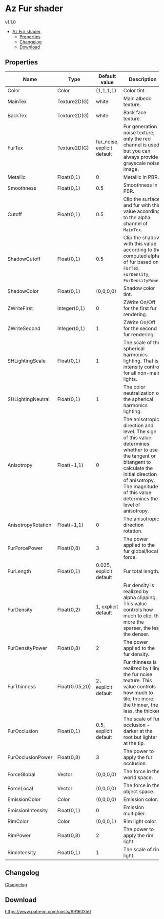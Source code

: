 # Az Fur shader
v1.1.0

- [Az Fur shader](#az-fur-shader)
  - [Properties](#properties)
  - [Changelog](#changelog)
  - [Download](#download)

## Properties
| Name               | Type           | Default value               | Description                                                                                                                                                                                                                      |
| ------------------ | -------------- | --------------------------- | -------------------------------------------------------------------------------------------------------------------------------------------------------------------------------------------------------------------------------- |
| Color              | Color          | (1,1,1,1)                   | Color tint.                                                                                                                                                                                                                      |
| MainTex            | Texture2D(G)   | white                       | Main albedo texture.                                                                                                                                                                                                             |
| BackTex            | Texture2D(G)   | white                       | Back face texture.                                                                                                                                                                                                               |
| FurTex             | Texture2D(G)   | fur_noise, explicit default | Fur generation noise texture, only the red channel is used, but you can always provide a grayscale noise image.                                                                                                                  |
| Metallic           | Float(0,1)     | 0                           | Metallic in PBR.                                                                                                                                                                                                                 |
| Smoothness         | Float(0,1)     | 0.5                         | Smoothness in PBR.                                                                                                                                                                                                               |
| Cutoff             | Float(0,1)     | 0.5                         | Clip the surface and fur with this value according to the alpha channel of `MainTex`.                                                                                                                                            |
| ShadowCutoff       | Float(0,1)     | 0.5                         | Clip the shadow with this value according to the computed alpha of fur based on `FurTex`, `FurDensity`, `FurDensityPower`.                                                                                                       |
| ShadowColor        | Float(0,1)     | (0,0,0,0)                   | Shadow color tint.                                                                                                                                                                                                               |
| ZWriteFirst        | Integer(0,1)   | 0                           | ZWrite On/Off for the first fur rendering.                                                                                                                                                                                       |
| ZWriteSecond       | Integer(0,1)   | 1                           | ZWrite On/Off for the second fur rendering.                                                                                                                                                                                      |
| SHLightingScale    | Float(0,1)     | 1                           | The scale of the spherical harmonics lighting. That is, intensity control for all non-main lights.                                                                                                                               |
| SHLightingNeutral  | Float(0,1)     | 1                           | The color neutralization of the spherical harmonics lighting.                                                                                                                                                                    |
| Anisotropy         | Float(-1,1)    | 0                           | The anisotropic direction and level. The sign of this value determines whether to use the tangent or bitangent to calculate the initial direction of anisotropy. The magnitude of this value determines the level of anisotropy. |
| AnisotropyRotation | Float(-1,1)    | 0                           | The anisotropic direction rotation.                                                                                                                                                                                              |
| FurForcePower      | Float(0,8)     | 3                           | The power applied to the fur global/local force.                                                                                                                                                                                 |
| FurLength          | Float(0,1)     | 0.025, explicit default     | Fur total length.                                                                                                                                                                                                                |
| FurDensity         | Float(0,2)     | 1, explicit default         | Fur density is realized by alpha clipping. This value controls how much to clip, the more the sparser, the less the denser.                                                                                                      |
| FurDensityPower    | Float(0,8)     | 2                           | The power applied to the fur density.                                                                                                                                                                                            |
| FurThinness        | Float(0.05,20) | 2，explicit default         | Fur thinness is realized by tiling the fur noise texture. This value controls how much to tile, the more, the thinner, the less, the thicker.                                                                                    |
| FurOcclusion       | Float(0,1)     | 0.5, explicit default       | The scale of fur occlusion - darker at the root but lighter at the tip.                                                                                                                                                          |
| FurOcclusionPower  | Float(0,8)     | 3                           | The power to apply the fur occlusion.                                                                                                                                                                                            |
| ForceGlobal        | Vector         | (0,0,0,0)                   | The force in the world space.                                                                                                                                                                                                    |
| ForceLocal         | Vector         | (0,0,0,0)                   | The force in the object space.                                                                                                                                                                                                   |
| EmissionColor      | Color          | (0,0,0,0)                   | Emission color.                                                                                                                                                                                                                  |
| EmissionIntensity  | Float(0,1)     | 0                           | Emission multiplier.                                                                                                                                                                                                             |
| RimColor           | Color          | (0,0,0,1)                   | Rim light color.                                                                                                                                                                                                                 |
| RimPower           | Float(0,8)     | 2                           | The power to apply the rim light.                                                                                                                                                                                                |
| RimIntensity       | Float(0,1)     | 1                           | The scale of rim light.                                                                                                                                                                                                          |

## Changelog
[Changelog](CHANGELOG.md)

## Download
https://www.patreon.com/posts/99160350